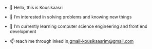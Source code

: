 - 👋 Hello, this is Kousikaasri
- 👀 I’m interested in solving problems and knowing new things
- 🌱 I’m currently learning computer science engineering and front end development

- 📫 reach me through inked in;gmail-kousikaasrim@gmail.com


<!---
Kousikaasri1102/Kousikaasri1102 is a ✨ special ✨ repository because its `README.md` (this file) appears on your GitHub profile.
You can click the Preview link to take a look at your changes.
--->

